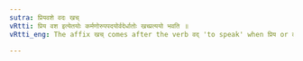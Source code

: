 ```yaml
---
sutra: प्रियवशे वदः खच्
vRtti: प्रिय वश इत्येतयोः कर्मणोरुपपदयोर्वदेर्धातोः खच्प्रत्ययो भवति ॥
vRtti_eng: The affix खच् comes after the verb वद् 'to speak' when प्रिय or वश is the word in composition with it as an object.

---
```

